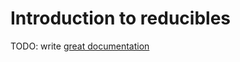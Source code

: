 # Introduction to reducibles

TODO: write [great documentation](http://jacobian.org/writing/what-to-write/)
